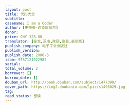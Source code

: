 ```yaml
---
layout: post
title: 代码大全
subtitle: 
casename: I am a Coder
author: [史蒂夫·迈克康奈尔]
donor: 
price: CNY 128.00
translator: [金戈,汤凌,陈硕,张菲,裘宗燕]
publish_company: 电子工业出版社
publish_version: 
publish_date: 2006-3
isbn: 9787121022982
serial: 
total_volume: 2
borrower: []
borrow_date: []
douban_url: http://book.douban.com/subject/1477390/
cover_path: https://img2.doubanio.com/lpic/s1495029.jpg
tag: 
read_status: 想读
---
```

